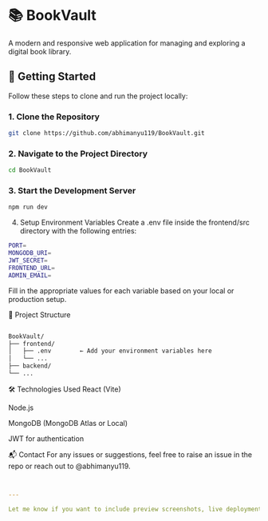# 📚 BookVault

A modern and responsive web application for managing and exploring a digital book library.

## 🚀 Getting Started

Follow these steps to clone and run the project locally:

### 1. Clone the Repository

```bash
git clone https://github.com/abhimanyu119/BookVault.git
```
### 2. Navigate to the Project Directory
```bash
cd BookVault
```
### 3. Start the Development Server
```bash
npm run dev
```
4. Setup Environment Variables
Create a .env file inside the frontend/src directory with the following entries:
```bash
PORT=
MONGODB_URI=
JWT_SECRET=
FRONTEND_URL=
ADMIN_EMAIL=
```
Fill in the appropriate values for each variable based on your local or production setup.

📂 Project Structure
```bash

BookVault/
├── frontend/
│   ├── .env        ← Add your environment variables here
│   └── ...
├── backend/
└── ...
```
🛠️ Technologies Used
React (Vite)

Node.js

MongoDB (MongoDB Atlas or Local)

JWT for authentication

📬 Contact
For any issues or suggestions, feel free to raise an issue in the repo or reach out to @abhimanyu119.

```yaml


---

Let me know if you want to include preview screenshots, live deployment links, or usage examples!
```







